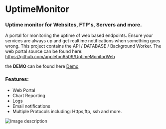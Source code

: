 # UptimeMonitor
### Uptime monitor for Websites, FTP's, Servers and more.

A portal for monitoring the uptime of web based endpoints. Ensure your services are always up and get realtime notifications when something goes wrong. This project contains the API / DATABASE / Background Worker. The web portal source can be found here: https://github.com/appleton6509/UptimeMonitorWeb

the **DEMO** can be found here [Demo](https://uptimemonitor1.herokuapp.com/)
### Features:
- Web Portal
- Chart Reporting
- Logs
- Email notifications
- Multiple Protocols including: Https,ftp, ssh and more.

![Image description](https://github.com/appleton6509/SimplePingTool/blob/master/readme.png)
